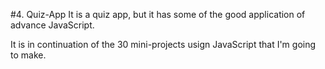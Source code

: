 #4. Quiz-App
It is a quiz app, but it has some of the good application of advance JavaScript. 

It is in continuation of the 30 mini-projects usign JavaScript that I'm going to make. 

